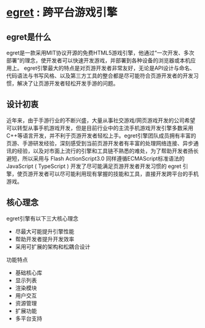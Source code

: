 [egret](www.egret-labs.org) : 跨平台游戏引擎
================================================



egret是什么
-------------------

egret是一款采用MIT协议开源的免费HTML5游戏引擎，他通过“一次开发、多次部署”的理念，使开发者可以快速开发游戏，并部署到各种设备的浏览器或本机应用上。
egret引擎最大的特点是对页游开发者非常友好，无论是API设计与命名、代码语法与书写风格、以及第三方工具的整合都是尽可能符合页游开发者的开发习惯，解决了让页游开发者轻松开发手游的问题。

设计初衷
-------------------

近年来，由于手游行业的不断兴盛，大量从事社交游戏/网页游戏开发的公司希望可以转型从事手机游戏开发，但是目前行业中的主流手机游戏开发引擎多数采用C++等语言开发，并不利于页游开发者轻松上手。egret引擎团队成员拥有丰富的页游、手游研发经验，深刻感受到当前页游开发者有丰富的处理网络连接、异步通讯的经验，以及对市面上流行的引擎和工具链不熟悉的难处，为了帮助开发者扬长避短，所以采用与 Flash ActionScript3.0 同样遵循ECMAScript标准语法的 JavaScript ( TypeScript ) 开发了尽可能满足页游开发者开发习惯的 egret 引擎，使页游开发者可以尽可能利用现有掌握的技能和工具，直接开发跨平台的手机游戏。


核心理念
--------------------

egret引擎有以下三大核心理念
* 尽最大可能提升引擎性能
* 帮助开发者提升开发效率
* 采用可扩展的架构和松耦合设计

功能特点
* 基础核心库
* 显示列表
* 渲染模块
* 用户交互
* 资源管理
* 扩展功能
* 多平台支持
